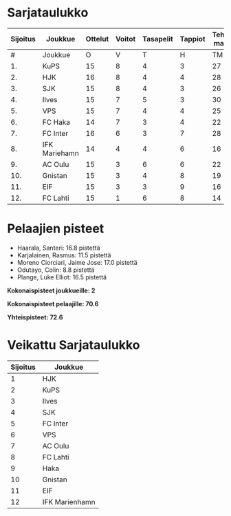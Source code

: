 # Sarjataulukko
| Sijoitus | Joukkue | Ottelut | Voitot | Tasapelit | Tappiot | Tehdyt maalit | Päästetyt maalit | Maaliero | Syötöt |
|----------|---------|---------|--------|-----------|---------|----------------|-------------------|----------|-------|
|# | Joukkue | O | V | T | H | TM | PM | ME | S | L | L% | R | KK | PK | PA | P|
|1. | KuPS | 15 | 8 | 4 | 3 | 27 | 16 | 11 | 13 | 166 | 16,27 | 153 | 24 | 1 | 21 | 28|
|2. | HJK | 16 | 8 | 4 | 4 | 28 | 18 | 10 | 22 | 200 | 14,00 | 172 | 29 | 1 | 22 | 28|
|3. | SJK | 15 | 8 | 4 | 3 | 26 | 20 | 6 | 20 | 172 | 15,12 | 191 | 36 | 0 | 28 | 28|
|4. | Ilves | 15 | 7 | 5 | 3 | 30 | 17 | 13 | 26 | 180 | 16,67 | 174 | 39 | 3 | 26 | 26|
|5. | VPS | 15 | 7 | 4 | 4 | 25 | 21 | 4 | 15 | 176 | 14,20 | 179 | 27 | 1 | 28 | 25|
|6. | FC Haka | 14 | 7 | 3 | 4 | 22 | 18 | 4 | 18 | 114 | 19,30 | 181 | 39 | 1 | 27 | 24|
|7. | FC Inter | 16 | 6 | 3 | 7 | 28 | 24 | 4 | 22 | 158 | 17,72 | 166 | 43 | 2 | 29 | 21|
|8. | IFK Mariehamn | 14 | 4 | 4 | 6 | 16 | 21 | -5 | 8 | 112 | 14,29 | 155 | 36 | 2 | 18 | 16|
|9. | AC Oulu | 15 | 3 | 6 | 6 | 22 | 27 | -5 | 14 | 132 | 16,67 | 211 | 44 | 2 | 23 | 15|
|10. | Gnistan | 15 | 3 | 4 | 8 | 19 | 29 | -10 | 14 | 135 | 14,07 | 164 | 45 | 1 | 21 | 13|
|11. | EIF | 15 | 3 | 3 | 9 | 16 | 32 | -16 | 9 | 111 | 14,41 | 159 | 48 | 4 | 18 | 12|
|12. | FC Lahti | 15 | 1 | 6 | 8 | 14 | 30 | -16 | 11 | 122 | 11,48 | 159 | 35 | 1 | 23 | 9|

# Pelaajien pisteet
* Haarala, Santeri: 16.8 pistettä
* Karjalainen, Rasmus: 11.5 pistettä
* Moreno Ciorciari, Jaime Jose: 17.0 pistettä
* Odutayo, Colin: 8.8 pistettä
* Plange, Luke Elliot: 16.5 pistettä

**Kokonaispisteet joukkueille: 2**

**Kokonaispisteet pelaajille: 70.6**

**Yhteispisteet: 72.6**

# Veikattu Sarjataulukko
| Sijoitus | Joukkue |
|----------|---------|
| 1 | HJK |
| 2 | KuPS |
| 3 | Ilves |
| 4 | SJK |
| 5 | FC Inter |
| 6 | VPS |
| 7 | AC Oulu |
| 8 | FC Lahti |
| 9 | Haka |
| 10 | Gnistan |
| 11 | EIF |
| 12 | IFK Marienhamn |
